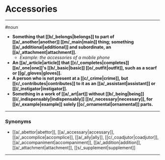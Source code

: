# Accessories
---
#noun
- **Something that [[b/_belongs|belongs]] to part of [[a/_another|another]] [[m/_main|main]] thing; something [[a/_additional|additional]] and subordinate, an [[a/_attachment|attachment]].**
	- _Example: the accessories of a mobile phone_
- **An [[a/_article|article]] that [[c/_completes|completes]] [[o/_one|one]]'s [[b/_basic|basic]] [[o/_outfit|outfit]], such as a scarf or [[g/_gloves|gloves]].**
- **A person who is not present at a [[c/_crime|crime]], but [[c/_contributes|contributes]] to it as an [[a/_assistant|assistant]] or [[i/_instigator|instigator]].**
- **Something in a work of [[a/_art|art]] without [[b/_being|being]] [[i/_indispensably|indispensably]] [[n/_necessary|necessary]], for [[e/_example|example]] solely [[o/_ornamental|ornamental]] parts.**
---
### Synonyms
- [[a/_abettor|abettor]], [[a/_accessary|accessary]], [[a/_accomplice|accomplice]], [[a/_ally|ally]], [[c/_coadjutor|coadjutor]], [[a/_accompaniment|accompaniment]], [[a/_addition|addition]], [[a/_attachment|attachment]], [[s/_supplement|supplement]]
---
